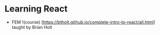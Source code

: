 # Learning React 
- FEM !(course) [https://btholt.github.io/complete-intro-to-react/all.html] taught by Brian Holt 
